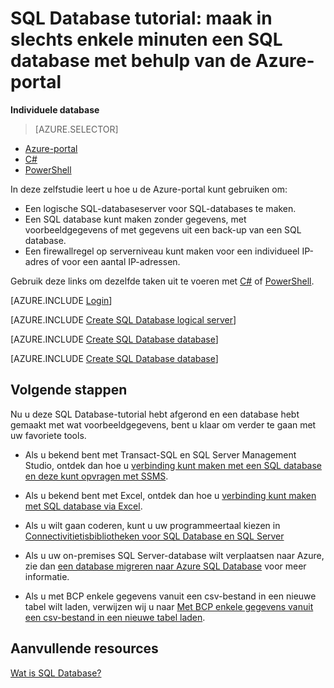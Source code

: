 <properties
    pageTitle="SQL Database tutorial: een SQL database maken | Microsoft Azure"
    description="Ontdek hoe u een logische server kunt maken in een SQL Database, de SQL Database, voorbeeldgegevens en regels voor de server-firewall kunt instellen, verbinding kunt maken met clienttools, gebruikers kunt configureren en firewallregels voor de database kunt instellen."
    keywords="zelfstudie over sql-database, een sql-database maken"
    services="sql-database"
    documentationCenter=""
    authors="CarlRabeler"
    manager="jhubbard"
    editor=""/>


<tags
    ms.service="sql-database"
    ms.workload="data-management"
    ms.tgt_pltfrm="na"
    ms.devlang="na"
    ms.topic="hero-article"
    ms.date="07/05/2016"
    ms.author="carlrab"/>

# SQL Database tutorial: maak in slechts enkele minuten een SQL database met behulp van de Azure-portal

**Individuele database**

> [AZURE.SELECTOR]
- [Azure-portal](sql-database-get-started.md)
- [C#](sql-database-get-started-csharp.md)
- [PowerShell](sql-database-get-started-powershell.md)

In deze zelfstudie leert u hoe u de Azure-portal kunt gebruiken om:

- Een logische SQL-databaseserver voor SQL-databases te maken.
- Een SQL database kunt maken zonder gegevens, met voorbeeldgegevens of met gegevens uit een back-up van een SQL database.
- Een firewallregel op serverniveau kunt maken voor een individueel IP-adres of voor een aantal IP-adressen.

Gebruik deze links om dezelfde taken uit te voeren met  [C#](sql-database-get-started-csharp.md) of [PowerShell](sql-database-get-started-powershell.md).

[AZURE.INCLUDE [Login](../../includes/azure-getting-started-portal-login.md)]

<a name="create-logical-server-bk"></a>

[AZURE.INCLUDE [Create SQL Database logical server](../../includes/sql-database-create-new-server-portal.md)]

[AZURE.INCLUDE [Create SQL Database database](../../includes/sql-database-create-new-database-portal.md)]

[AZURE.INCLUDE [Create SQL Database database](../../includes/sql-database-create-new-server-firewall-portal.md)]

## Volgende stappen
Nu u deze SQL Database-tutorial hebt afgerond en een database hebt gemaakt met wat voorbeeldgegevens, bent u klaar om verder te gaan met uw favoriete tools.

- Als u bekend bent met Transact-SQL en SQL Server Management Studio, ontdek dan hoe u [verbinding kunt maken met een SQL database en deze kunt opvragen met SSMS](sql-database-connect-query-ssms.md).

- Als u bekend bent met Excel, ontdek dan hoe u [verbinding kunt maken met SQL database via Excel](sql-database-connect-excel.md).

- Als u wilt gaan coderen, kunt u uw programmeertaal kiezen in [Connectivitietisbibliotheken voor SQL Database en SQL Server](sql-database-libraries.md)

- Als u uw on-premises SQL Server-database wilt verplaatsen naar Azure, zie dan [een database migreren naar Azure SQL Database](sql-database-cloud-migrate.md) voor meer informatie.

- Als u met BCP enkele gegevens vanuit een csv-bestand in een nieuwe tabel wilt laden, verwijzen wij u naar [Met BCP enkele gegevens vanuit een csv-bestand in een nieuwe tabel laden](sql-database-load-from-csv-with-bcp.md).


## Aanvullende resources

[Wat is SQL Database?](sql-database-technical-overview.md)




<!--HONumber=ago16_HO4-->


